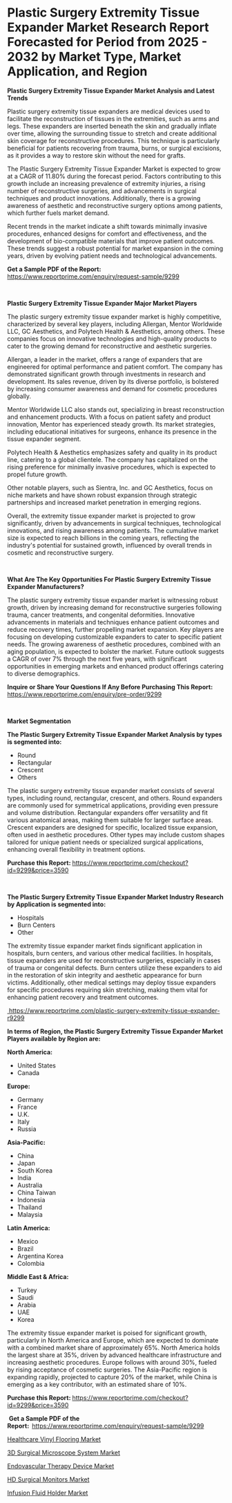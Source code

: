 <p><h1>Plastic Surgery Extremity Tissue Expander Market Research Report Forecasted for Period from 2025 -  2032 by Market Type, Market Application, and Region</h1></p><p><strong>Plastic Surgery Extremity Tissue Expander Market Analysis and Latest Trends</strong></p>
<p><p>Plastic surgery extremity tissue expanders are medical devices used to facilitate the reconstruction of tissues in the extremities, such as arms and legs. These expanders are inserted beneath the skin and gradually inflate over time, allowing the surrounding tissue to stretch and create additional skin coverage for reconstructive procedures. This technique is particularly beneficial for patients recovering from trauma, burns, or surgical excisions, as it provides a way to restore skin without the need for grafts.</p><p>The Plastic Surgery Extremity Tissue Expander Market is expected to grow at a CAGR of 11.80% during the forecast period. Factors contributing to this growth include an increasing prevalence of extremity injuries, a rising number of reconstructive surgeries, and advancements in surgical techniques and product innovations. Additionally, there is a growing awareness of aesthetic and reconstructive surgery options among patients, which further fuels market demand. </p><p>Recent trends in the market indicate a shift towards minimally invasive procedures, enhanced designs for comfort and effectiveness, and the development of bio-compatible materials that improve patient outcomes. These trends suggest a robust potential for market expansion in the coming years, driven by evolving patient needs and technological advancements.</p></p>
<p><strong>Get a Sample PDF of the Report:&nbsp;</strong> <a href="https://www.reportprime.com/enquiry/request-sample/9299?utm_campaign=1842&utm_medium=2&utm_source=Github&utm_content=ia&utm_term=20032025&utm_id=plastic-surgery-extremity-tissue-expander">https://www.reportprime.com/enquiry/request-sample/9299</a></p>
<p>&nbsp;</p>
<p><strong>Plastic Surgery Extremity Tissue Expander Major Market Players</strong></p>
<p><p>The plastic surgery extremity tissue expander market is highly competitive, characterized by several key players, including Allergan, Mentor Worldwide LLC, GC Aesthetics, and Polytech Health & Aesthetics, among others. These companies focus on innovative technologies and high-quality products to cater to the growing demand for reconstructive and aesthetic surgeries.</p><p>Allergan, a leader in the market, offers a range of expanders that are engineered for optimal performance and patient comfort. The company has demonstrated significant growth through investments in research and development. Its sales revenue, driven by its diverse portfolio, is bolstered by increasing consumer awareness and demand for cosmetic procedures globally.</p><p>Mentor Worldwide LLC also stands out, specializing in breast reconstruction and enhancement products. With a focus on patient safety and product innovation, Mentor has experienced steady growth. Its market strategies, including educational initiatives for surgeons, enhance its presence in the tissue expander segment.</p><p>Polytech Health & Aesthetics emphasizes safety and quality in its product line, catering to a global clientele. The company has capitalized on the rising preference for minimally invasive procedures, which is expected to propel future growth. </p><p>Other notable players, such as Sientra, Inc. and GC Aesthetics, focus on niche markets and have shown robust expansion through strategic partnerships and increased market penetration in emerging regions.</p><p>Overall, the extremity tissue expander market is projected to grow significantly, driven by advancements in surgical techniques, technological innovations, and rising awareness among patients. The cumulative market size is expected to reach billions in the coming years, reflecting the industry's potential for sustained growth, influenced by overall trends in cosmetic and reconstructive surgery.</p></p>
<p>&nbsp;</p>
<p><strong>What Are The Key Opportunities For Plastic Surgery Extremity Tissue Expander Manufacturers?</strong></p>
<p><p>The plastic surgery extremity tissue expander market is witnessing robust growth, driven by increasing demand for reconstructive surgeries following trauma, cancer treatments, and congenital deformities. Innovative advancements in materials and techniques enhance patient outcomes and reduce recovery times, further propelling market expansion. Key players are focusing on developing customizable expanders to cater to specific patient needs. The growing awareness of aesthetic procedures, combined with an aging population, is expected to bolster the market. Future outlook suggests a CAGR of over 7% through the next five years, with significant opportunities in emerging markets and enhanced product offerings catering to diverse demographics.</p></p>
<p><strong>Inquire or Share Your Questions If Any Before Purchasing This Report:</strong> <a href="https://www.reportprime.com/enquiry/pre-order/9299?utm_campaign=1842&utm_medium=2&utm_source=Github&utm_content=ia&utm_term=20032025&utm_id=plastic-surgery-extremity-tissue-expander">https://www.reportprime.com/enquiry/pre-order/9299</a></p>
<p>&nbsp;</p>
<p><strong>Market Segmentation</strong></p>
<p><strong>The Plastic Surgery Extremity Tissue Expander Market Analysis by types is segmented into:</strong></p>
<p><ul><li>Round</li><li>Rectangular</li><li>Crescent</li><li>Others</li></ul></p>
<p><p>The plastic surgery extremity tissue expander market consists of several types, including round, rectangular, crescent, and others. Round expanders are commonly used for symmetrical applications, providing even pressure and volume distribution. Rectangular expanders offer versatility and fit various anatomical areas, making them suitable for larger surface areas. Crescent expanders are designed for specific, localized tissue expansion, often used in aesthetic procedures. Other types may include custom shapes tailored for unique patient needs or specialized surgical applications, enhancing overall flexibility in treatment options.</p></p>
<p><strong>Purchase this Report:&nbsp;</strong><a href="https://www.reportprime.com/checkout?id=9299&price=3590&utm_campaign=1842&utm_medium=2&utm_source=Github&utm_content=ia&utm_term=20032025&utm_id=plastic-surgery-extremity-tissue-expander">https://www.reportprime.com/checkout?id=9299&price=3590</a></p>
<p>&nbsp;</p>
<p><strong>The Plastic Surgery Extremity Tissue Expander Market Industry Research by Application is segmented into:</strong></p>
<p><ul><li>Hospitals</li><li>Burn Centers</li><li>Other</li></ul></p>
<p><p>The extremity tissue expander market finds significant application in hospitals, burn centers, and various other medical facilities. In hospitals, tissue expanders are used for reconstructive surgeries, especially in cases of trauma or congenital defects. Burn centers utilize these expanders to aid in the restoration of skin integrity and aesthetic appearance for burn victims. Additionally, other medical settings may deploy tissue expanders for specific procedures requiring skin stretching, making them vital for enhancing patient recovery and treatment outcomes.</p></p>
<p><a href="https://www.reportprime.com/plastic-surgery-extremity-tissue-expander-r9299?utm_campaign=1842&utm_medium=2&utm_source=Github&utm_content=ia&utm_term=20032025&utm_id=plastic-surgery-extremity-tissue-expander">&nbsp;https://www.reportprime.com/plastic-surgery-extremity-tissue-expander-r9299</a></p>
<p><strong>In terms of Region, the Plastic Surgery Extremity Tissue Expander Market Players available by Region are:</strong></p>
<p>
    <p> <strong> North America: </strong>
        <ul>
            <li>United States</li>
            <li>Canada</li>
        </ul>
        </p> 
    <p> <strong> Europe: </strong>
        <ul>
            <li>Germany</li>
            <li>France</li>
            <li>U.K.</li>
            <li>Italy</li>
            <li>Russia</li>
        </ul>
        </p> 
    <p> <strong> Asia-Pacific: </strong>
        <ul>
            <li>China</li>
            <li>Japan</li>
            <li>South Korea</li>
            <li>India</li>
            <li>Australia</li>
            <li>China Taiwan</li>
            <li>Indonesia</li>
            <li>Thailand</li>
            <li>Malaysia</li>
        </ul>
        </p> 
    <p> <strong> Latin America: </strong>
        <ul>
            <li>Mexico</li>
            <li>Brazil</li>
            <li>Argentina Korea</li>
            <li>Colombia</li>
        </ul>
        </p> 
    <p> <strong> Middle East & Africa: </strong>
        <ul>
            <li>Turkey</li>
            <li>Saudi</li>
            <li>Arabia</li>
            <li>UAE</li>
            <li>Korea</li>
        </ul>
    </p>
    </p>
<p><p>The extremity tissue expander market is poised for significant growth, particularly in North America and Europe, which are expected to dominate with a combined market share of approximately 65%. North America holds the largest share at 35%, driven by advanced healthcare infrastructure and increasing aesthetic procedures. Europe follows with around 30%, fueled by rising acceptance of cosmetic surgeries. The Asia-Pacific region is expanding rapidly, projected to capture 20% of the market, while China is emerging as a key contributor, with an estimated share of 10%.</p></p>
<p><strong>Purchase this Report: </strong><a href="https://www.reportprime.com/checkout?id=9299&price=3590&utm_campaign=1842&utm_medium=2&utm_source=Github&utm_content=ia&utm_term=20032025&utm_id=plastic-surgery-extremity-tissue-expander">https://www.reportprime.com/checkout?id=9299&price=3590</a></p>
<p>&nbsp;<strong>Get a Sample PDF of the Report:&nbsp;&nbsp;</strong><a href="https://www.reportprime.com/enquiry/request-sample/9299?utm_campaign=1842&utm_medium=2&utm_source=Github&utm_content=ia&utm_term=20032025&utm_id=plastic-surgery-extremity-tissue-expander">https://www.reportprime.com/enquiry/request-sample/9299</a></p>
<p><strong></strong></p>
<p><p><a href="https://github.com/gitfwelday/Market-Research-Report-List-1/blob/main/healthcare-vinyl-flooring-market.md?utm_campaign=1842&utm_medium=2&utm_source=Github&utm_content=ia&utm_term=20032025&utm_id=plastic-surgery-extremity-tissue-expander">Healthcare Vinyl Flooring Market</a></p><p><a href="https://github.com/hayasiorover/Market-Research-Report-List-1/blob/main/3d-surgical-microscope-system-market.md?utm_campaign=1842&utm_medium=2&utm_source=Github&utm_content=ia&utm_term=20032025&utm_id=plastic-surgery-extremity-tissue-expander">3D Surgical Microscope System Market</a></p><p><a href="https://github.com/janskudiony/Market-Research-Report-List-1/blob/main/endovascular-therapy-device-market.md?utm_campaign=1842&utm_medium=2&utm_source=Github&utm_content=ia&utm_term=20032025&utm_id=plastic-surgery-extremity-tissue-expander">Endovascular Therapy Device Market</a></p><p><a href="https://github.com/makzzochil/Market-Research-Report-List-1/blob/main/hd-surgical-monitors-market.md?utm_campaign=1842&utm_medium=2&utm_source=Github&utm_content=ia&utm_term=20032025&utm_id=plastic-surgery-extremity-tissue-expander">HD Surgical Monitors Market</a></p><p><a href="https://github.com/mronmizoe/Market-Research-Report-List-1/blob/main/infusion-fluid-holder-market.md?utm_campaign=1842&utm_medium=2&utm_source=Github&utm_content=ia&utm_term=20032025&utm_id=plastic-surgery-extremity-tissue-expander">Infusion Fluid Holder Market</a></p></p>
